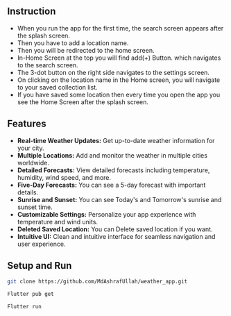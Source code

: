 ## Instruction
- When you run the app for the first time, the search screen appears after the splash screen.
- Then you have to add a location name.
- Then you will be redirected to the home screen.
- In-Home Screen at the top you will find add(+) Button. which navigates to the search screen.
- The 3-dot button on the right side navigates to the settings screen.
- On clicking on the location name in the Home screen, you will navigate to your saved collection list.
- If you have saved some location then every time you open the app you see the Home Screen after the splash screen.
## Features

- **Real-time Weather Updates:** Get up-to-date weather information for your city.
- **Multiple Locations:** Add and monitor the weather in multiple cities worldwide.
- **Detailed Forecasts:** View detailed forecasts including temperature, humidity, wind speed, and more.
- **Five-Day Forecasts:** You can see a 5-day forecast with important details.
- **Sunrise and Sunset:** You can see Today's and Tomorrow's sunrise and sunset time.
- **Customizable Settings:** Personalize your app experience with temperature and wind units.
- **Deleted Saved Location:** You can Delete saved location if you want.
- **Intuitive UI:** Clean and intuitive interface for seamless navigation and user experience.
## Setup and Run
``` bash
git clone https://github.com/MdAshrafUllah/weather_app.git 
``` 

``` bash
Flutter pub get
```

``` bash
Flutter run
```
